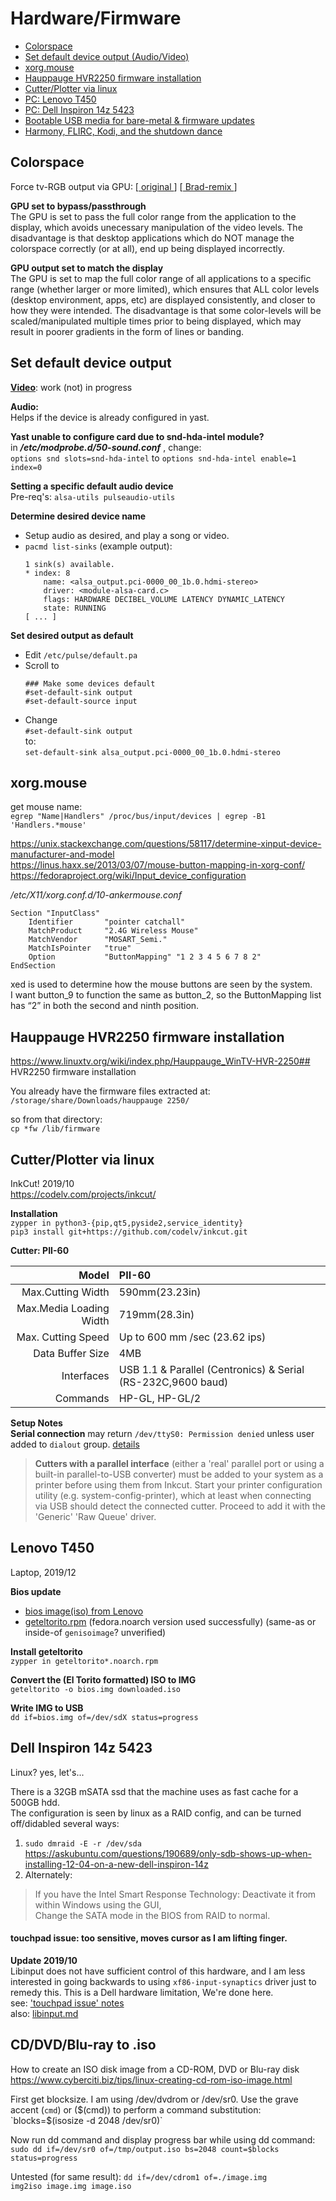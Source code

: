 # Hardware/Firmware

- [Colorspace](#colorspace)
- [Set default device output (Audio/Video)](#set-default-device-output)
- [xorg.mouse](#xorgmouse)
- [Hauppauge HVR2250 firmware installation](#hauppauge-hvr2250-firmware-installation)
- [Cutter/Plotter via linux](#cutterplotter-via-linux)
- [PC: Lenovo T450](#lenovo-t450)
- [PC: Dell Inspiron 14z 5423](#dell-inspiron-14z-5423)
- [Bootable USB media for bare-metal & firmware updates](bootableUSB.md)
- [Harmony, FLIRC, Kodi, and the shutdown dance](HARMONY-FLIRC-KODI.md)

## Colorspace
Force tv-RGB output via GPU: [[ original ](colorspace.md)] [[ Brad-remix ](colorspace_brad.md)]

**GPU set to bypass/passthrough**  
The GPU is set to pass the full color range from the application to the display, which avoids unecessary manipulation of the video levels.  The disadvantage is that desktop applications which do NOT manage the colorspace correctly (or at all), end up being displayed incorrectly.

**GPU output set to match the display**  
The GPU is set to map the full color range of all applications to a specific range (whether larger or more limited), which ensures that ALL color levels (desktop environment, apps, etc) are displayed consistently, and closer to how they were intended.  The disadvantage is that some color-levels will be scaled/manipulated multiple times prior to being displayed, which may result in poorer gradients in the form of lines or banding.

## Set default device output
[**Video**](defaultDevice.md#video): work (not) in progress  

**Audio:**  
Helps if the device is already configured in yast.  

**Yast unable to configure card due to snd-hda-intel module?**  
  in ***/etc/modprobe.d/50-sound.conf*** , change:  
  `options snd slots=snd-hda-intel` to `options snd-hda-intel enable=1 index=0`

**Setting a specific default audio device**  
Pre-req's: `alsa-utils pulseaudio-utils`

**Determine desired device name**  
- Setup audio as desired, and play a song or video.
- `pacmd list-sinks` (example output):
    ```
    1 sink(s) available.
    * index: 8
        name: <alsa_output.pci-0000_00_1b.0.hdmi-stereo>
        driver: <module-alsa-card.c>
        flags: HARDWARE DECIBEL_VOLUME LATENCY DYNAMIC_LATENCY
        state: RUNNING
    [ ... ]
    ```
**Set desired output as default**  
- Edit `/etc/pulse/default.pa`  
- Scroll to  
  ```
  ### Make some devices default
  #set-default-sink output
  #set-default-source input  
  ```
- Change  
  `#set-default-sink output`  
  to:  
  `set-default-sink alsa_output.pci-0000_00_1b.0.hdmi-stereo`

## xorg.mouse
get mouse name:  
`egrep "Name|Handlers" /proc/bus/input/devices | egrep -B1 'Handlers.*mouse'`

https://unix.stackexchange.com/questions/58117/determine-xinput-device-manufacturer-and-model  
https://linus.haxx.se/2013/03/07/mouse-button-mapping-in-xorg-conf/  
https://fedoraproject.org/wiki/Input_device_configuration  

_/etc/X11/xorg.conf.d/10-ankermouse.conf_
```
Section "InputClass"
    Identifier       "pointer catchall"
    MatchProduct     "2.4G Wireless Mouse"
    MatchVendor      "MOSART_Semi."
    MatchIsPointer   "true"
    Option           "ButtonMapping" "1 2 3 4 5 6 7 8 2"
EndSection
```
xed is used to determine how the mouse buttons are seen by the system.  
I want button_9 to function the same as button_2, so the ButtonMapping list has “2” in both the second and ninth position. 

## Hauppauge HVR2250 firmware installation
https://www.linuxtv.org/wiki/index.php/Hauppauge_WinTV-HVR-2250## HVR2250 firmware installation

You already have the firmware files extracted at:  
`/storage/share/Downloads/hauppauge 2250/`  

so from that directory:  
`cp *fw /lib/firmware`

## Cutter/Plotter via linux
InkCut! 2019/10  
https://codelv.com/projects/inkcut/  

**Installation**  
`zypper in python3-{pip,qt5,pyside2,service_identity}`  
`pip3 install git+https://github.com/codelv/inkcut.git`  

**Cutter: PII-60**  

Model	| PII-60
--:	| :--
Max.Cutting Width	| 590mm(23.23in)
Max.Media Loading Width	| 719mm(28.3in)
Max. Cutting Speed	| Up to 600 mm /sec (23.62 ips)
Data Buffer Size	| 4MB
Interfaces	| USB 1.1 & Parallel (Centronics) & Serial (RS-232C,9600 baud)
Commands	| HP-GL, HP-GL/2

**Setup Notes**  
**Serial connection** may return `/dev/ttyS0: Permission denied` unless user added to `dialout` group. [details](https://askubuntu.com/a/210230)  
> **Cutters with a parallel interface** (either a 'real' parallel port or using a built-in parallel-to-USB converter) must be added to your system as a printer before using them from Inkcut. Start your printer configuration utility (e.g. system-config-printer), which at least when connecting via USB should detect the connected cutter. Proceed to add it with the 'Generic' 'Raw Queue' driver.

## Lenovo T450
Laptop, 2019/12

**Bios update**  
- [bios image(iso) from Lenovo](https://support.lenovo.com/us/en/downloads/ds102109)
- [geteltorito.rpm](https://www.rpmfind.net/linux/rpm2html/search.php?query=geteltorito) (fedora.noarch version used successfully)
  (same-as or inside-of `genisoimage`? unverified)

**Install geteltorito**  
`zypper in geteltorito*.noarch.rpm`  

**Convert the (El Torito formatted) ISO to IMG**  
`geteltorito -o bios.img downloaded.iso`  

**Write IMG to USB**  
`dd if=bios.img of=/dev/sdX status=progress`  

## Dell Inspiron 14z 5423
Linux? yes, let's...

There is a 32GB mSATA ssd that the machine uses as fast cache for a 500GB hdd.  
The configuration is seen by linux as a RAID config, and can be turned off/didabled several ways:  
1. `sudo dmraid -E -r /dev/sda`
https://askubuntu.com/questions/190689/only-sdb-shows-up-when-installing-12-04-on-a-new-dell-inspiron-14z  
2. Alternately:  
> If you have the Intel Smart Response Technology:
Deactivate it from within Windows using the GUI,  
Change the SATA mode in the BIOS from RAID to normal.

#### touchpad issue: too sensitive, moves cursor as I am lifting finger.
**Update 2019/10**  
Libinput does not have sufficient control of this hardware, and I am less interested in going backwards to using `xf86-input-synaptics` driver just to remedy this. This is a Dell hardware limitation, We're done here.  
see: ['touchpad issue' notes](14z5423.md#touchpad-issue-too-sensitive-moves-cursor-as-i-am-lifting-finger)  
also: [libinput.md](libinput.md)  

## CD/DVD/Blu-ray to .iso
How to create an ISO disk image from a CD-ROM, DVD or Blu-ray disk
https://www.cyberciti.biz/tips/linux-creating-cd-rom-iso-image.html

First get blocksize. I am using /dev/dvdrom or /dev/sr0. Use the grave accent (`cmd`) or ($(cmd)) to perform a command substitution:  
`blocks=$(isosize -d 2048 /dev/sr0)`

Now run dd command and display progress bar while using dd command:  
`sudo dd if=/dev/sr0 of=/tmp/output.iso bs=2048 count=$blocks status=progress`

Untested (for same result):
`dd if=/dev/cdrom1 of=./image.img`  
`img2iso image.img image.iso`  
